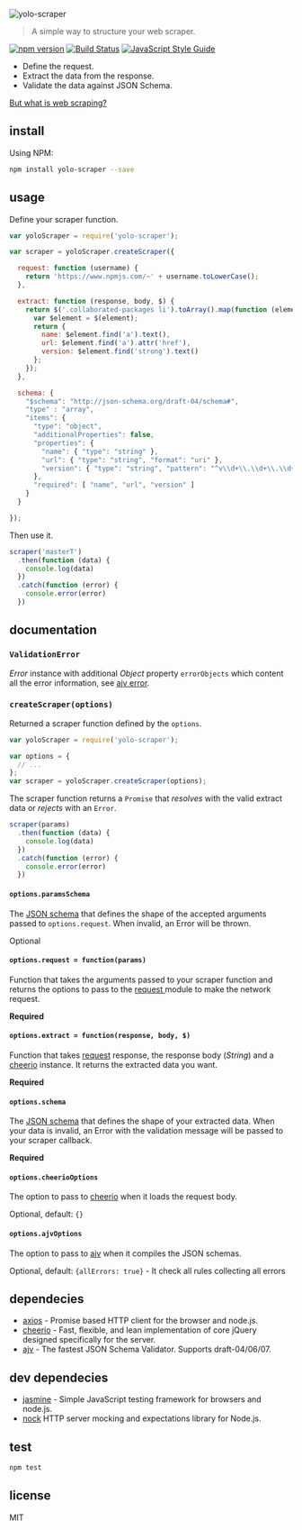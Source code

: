 ![yolo-scraper](http://i.imgur.com/zu4AVzS.jpg)

> A simple way to structure your web scraper.

[![npm version](https://badge.fury.io/js/yolo-scraper.svg)](https://badge.fury.io/js/yolo-scraper)
[![Build Status](https://travis-ci.org/masterT/yolo-scraper.svg?branch=master)](https://travis-ci.org/masterT/yolo-scraper)
[![JavaScript Style Guide](https://img.shields.io/badge/code_style-standard-brightgreen.svg)](https://standardjs.com)


- Define the request.
- Extract the data from the response.
- Validate the data against JSON Schema.

[But what is web scraping?](https://en.wikipedia.org/wiki/Web_scraping)


## install

Using NPM:

```bash
npm install yolo-scraper --save
```

## usage

Define your scraper function.

```js
var yoloScraper = require('yolo-scraper');

var scraper = yoloScraper.createScraper({

  request: function (username) {
    return 'https://www.npmjs.com/~' + username.toLowerCase();
  },

  extract: function (response, body, $) {
    return $('.collaborated-packages li').toArray().map(function (element) {
      var $element = $(element);
      return {
        name: $element.find('a').text(),
        url: $element.find('a').attr('href'),
        version: $element.find('strong').text()
      };
    });
  },

  schema: {
    "$schema": "http://json-schema.org/draft-04/schema#",
    "type" : "array",
    "items": {
      "type": "object",
      "additionalProperties": false,
      "properties": {
        "name": { "type": "string" },
        "url": { "type": "string", "format": "uri" },
        "version": { "type": "string", "pattern": "^v\\d+\\.\\d+\\.\\d+$" }
      },
      "required": [ "name", "url", "version" ]
    }
  }

});
```

Then use it.

```js
scraper('masterT')
  .then(function (data) {
    console.log(data)
  })
  .catch(function (error) {
    console.error(error)
  })
```

## documentation

### `ValidationError`

_Error_ instance with additional _Object_ property `errorObjects` which content all the error information, see [ajv error](https://github.com/epoberezkin/ajv#error-objects).


### `createScraper(options)`

Returned a scraper function defined by the `options`.

```js
var yoloScraper = require('yolo-scraper');

var options = {
  // ...
};
var scraper = yoloScraper.createScraper(options);
```

The scraper function returns a `Promise` that _resolves_ with the valid extract data or _rejects_ with an `Error`.

```js
scraper(params)
  .then(function (data) {
    console.log(data)
  })
  .catch(function (error) {
    console.error(error)
  })
```

#### `options.paramsSchema`

The [JSON schema](https://spacetelescope.github.io/understanding-json-schema/) that defines the shape of the accepted arguments passed to `options.request`. When invalid, an Error will be thrown.

Optional

#### `options.request = function(params)`

Function that takes the arguments passed to your scraper function and returns the options to pass to the [request ](https://www.npmjs.com/package/request) module to make the network request.

**Required**


#### `options.extract = function(response, body, $)`

Function that takes [request](https://www.npmjs.com/package/request) response, the response body (_String_) and a [cheerio](https://www.npmjs.com/package/cheerio) instance. It returns the extracted data you want.

**Required**


#### `options.schema`

The [JSON schema](https://spacetelescope.github.io/understanding-json-schema/) that defines the shape of your extracted data. When your data is invalid, an Error with the validation message will be passed to your scraper callback.

**Required**


#### `options.cheerioOptions`

The option to pass to [cheerio](https://www.npmjs.com/package/cheerio) when it loads the request body.

Optional, default: `{}`


#### `options.ajvOptions`

The option to pass to [ajv](https://www.npmjs.com/package/ajv) when it compiles the JSON schemas.

Optional, default: `{allErrors: true}` - It check all rules collecting all errors


## dependecies

- [axios](https://www.npmjs.com/package/axios) - Promise based HTTP client for the browser and node.js.
- [cheerio](https://www.npmjs.com/package/cheerio) - Fast, flexible, and lean implementation of core jQuery designed specifically for the server.
- [ajv](https://www.npmjs.com/package/ajv) - The fastest JSON Schema Validator. Supports draft-04/06/07.


## dev dependecies

- [jasmine](https://www.npmjs.com/package/jasmine) - Simple JavaScript testing framework for browsers and node.js.
- [nock](https://www.npmjs.com/package/nock) HTTP server mocking and expectations library for Node.js.

## test

```bash
npm test
```


## license

MIT
